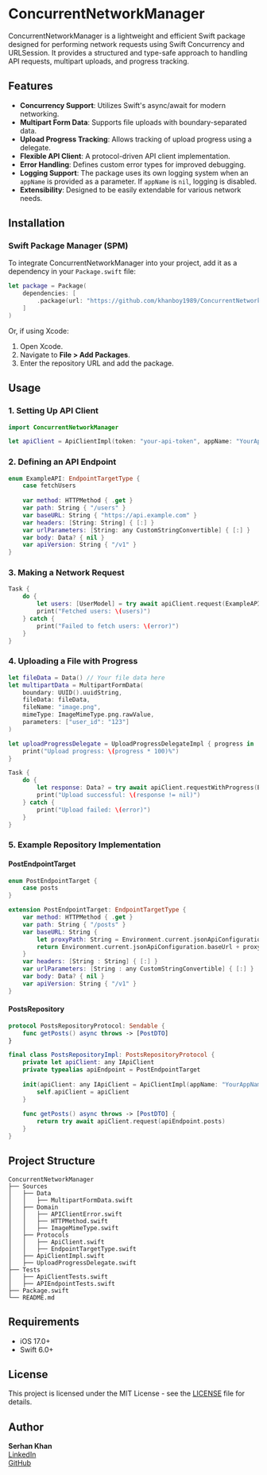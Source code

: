 # ConcurrentNetworkManager

ConcurrentNetworkManager is a lightweight and efficient Swift package designed for performing network requests using Swift Concurrency and URLSession. It provides a structured and type-safe approach to handling API requests, multipart uploads, and progress tracking.

## Features
- **Concurrency Support**: Utilizes Swift's async/await for modern networking.
- **Multipart Form Data**: Supports file uploads with boundary-separated data.
- **Upload Progress Tracking**: Allows tracking of upload progress using a delegate.
- **Flexible API Client**: A protocol-driven API client implementation.
- **Error Handling**: Defines custom error types for improved debugging.
- **Logging Support**: The package uses its own logging system when an `appName` is provided as a parameter. If `appName` is `nil`, logging is disabled.
- **Extensibility**: Designed to be easily extendable for various network needs.

## Installation

### Swift Package Manager (SPM)
To integrate ConcurrentNetworkManager into your project, add it as a dependency in your `Package.swift` file:

```swift
let package = Package(
    dependencies: [
        .package(url: "https://github.com/khanboy1989/ConcurrentNetworkManager.git", from: "1.0.5"),
    ]
)
```
Or, if using Xcode:
1. Open Xcode.
2. Navigate to **File > Add Packages**.
3. Enter the repository URL and add the package.

## Usage

### 1. Setting Up API Client
```swift
import ConcurrentNetworkManager

let apiClient = ApiClientImpl(token: "your-api-token", appName: "YourAppName")
```

### 2. Defining an API Endpoint
```swift
enum ExampleAPI: EndpointTargetType {
    case fetchUsers
    
    var method: HTTPMethod { .get }
    var path: String { "/users" }
    var baseURL: String { "https://api.example.com" }
    var headers: [String: String] { [:] }
    var urlParameters: [String: any CustomStringConvertible] { [:] }
    var body: Data? { nil }
    var apiVersion: String { "/v1" }
}
```

### 3. Making a Network Request
```swift
Task {
    do {
        let users: [UserModel] = try await apiClient.request(ExampleAPI.fetchUsers)
        print("Fetched users: \(users)")
    } catch {
        print("Failed to fetch users: \(error)")
    }
}
```

### 4. Uploading a File with Progress
```swift
let fileData = Data() // Your file data here
let multipartData = MultipartFormData(
    boundary: UUID().uuidString,
    fileData: fileData,
    fileName: "image.png",
    mimeType: ImageMimeType.png.rawValue,
    parameters: ["user_id": "123"]
)

let uploadProgressDelegate = UploadProgressDelegateImpl { progress in
    print("Upload progress: \(progress * 100)%")
}

Task {
    do {
        let response: Data? = try await apiClient.requestWithProgress(ExampleAPI.uploadFile(multipartData), progressDelegate: uploadProgressDelegate)
        print("Upload successful: \(response != nil)")
    } catch {
        print("Upload failed: \(error)")
    }
}
```

### 5. Example Repository Implementation
#### **PostEndpointTarget**
```swift
enum PostEndpointTarget {
    case posts
}

extension PostEndpointTarget: EndpointTargetType {
    var method: HTTPMethod { .get }
    var path: String { "/posts" }
    var baseURL: String {
        let proxyPath: String = Environment.current.jsonApiConfiguration.proxyPath
        return Environment.current.jsonApiConfiguration.baseUrl + proxyPath
    }
    var headers: [String : String] { [:] }
    var urlParameters: [String : any CustomStringConvertible] { [:] }
    var body: Data? { nil }
    var apiVersion: String { "/v1" }
}
```
#### **PostsRepository**
```swift
protocol PostsRepositoryProtocol: Sendable {
    func getPosts() async throws -> [PostDTO]
}

final class PostsRepositoryImpl: PostsRepositoryProtocol {
    private let apiClient: any IApiClient
    private typealias apiEndpoint = PostEndpointTarget
    
    init(apiClient: any IApiClient = ApiClientImpl(appName: "YourAppName")) {
        self.apiClient = apiClient
    }
    
    func getPosts() async throws -> [PostDTO] {
        return try await apiClient.request(apiEndpoint.posts)
    }
}
```

## Project Structure
```
ConcurrentNetworkManager
├── Sources
│   ├── Data
│   │   ├── MultipartFormData.swift
│   ├── Domain
│   │   ├── APIClientError.swift
│   │   ├── HTTPMethod.swift
│   │   ├── ImageMimeType.swift
│   ├── Protocols
│   │   ├── ApiClient.swift
│   │   ├── EndpointTargetType.swift
│   ├── ApiClientImpl.swift
│   ├── UploadProgressDelegate.swift
├── Tests
│   ├── ApiClientTests.swift
│   ├── APIEndpointTests.swift
├── Package.swift
└── README.md
```

## Requirements
- iOS 17.0+
- Swift 6.0+

## License
This project is licensed under the MIT License - see the [LICENSE](LICENSE) file for details.

## Author
**Serhan Khan**  
[LinkedIn](https://www.linkedin.com/in/serhan-khan-97b577103/)  
[GitHub](https://github.com/khanboy1989)

